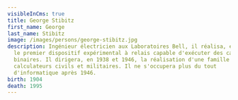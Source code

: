 ```yaml
---
visibleInCms: true
title: George Stibitz
first_name: George
last_name: Stibitz
image: /images/persons/george-stibitz.jpg
description: Ingénieur électricien aux Laboratoires Bell, il réalisa, en 1937,
  le premier dispositif expérimental à relais capable d'exécuter des calculs
  binaires. Il dirigera, en 1938 et 1946, la réalisation d'une famille de
  calculateurs civils et militaires. Il ne s'occupera plus du tout
  d'informatique après 1946.
birth: 1904
death: 1995
---
```


